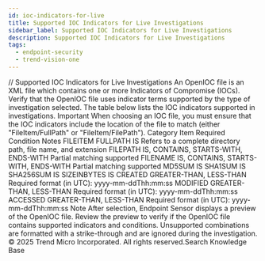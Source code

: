 ```yaml
---
id: ioc-indicators-for-live
title: Supported IOC Indicators for Live Investigations
sidebar_label: Supported IOC Indicators for Live Investigations
description: Supported IOC Indicators for Live Investigations
tags:
  - endpoint-security
  - trend-vision-one
---
```


/*<![CDATA[*/ $('#title').html($('meta[name=map-description]').attr('content')); /*]]>*/ Supported IOC Indicators for Live Investigations An OpenIOC file is an XML file which contains one or more Indicators of Compromise (IOCs). Verify that the OpenIOC file uses indicator terms supported by the type of investigation selected. The table below lists the IOC indicators supported in investigations. Important When choosing an IOC file, you must ensure that the IOC indicators include the location of the file to match (either "FileItem/FullPath" or "FileItem/FilePath"). Category Item Required Condition Notes FILEITEM FULLPATH IS Refers to a complete directory path, file name, and extension FILEPATH IS, CONTAINS, STARTS-WITH, ENDS-WITH Partial matching supported FILENAME IS, CONTAINS, STARTS-WITH, ENDS-WITH Partial matching supported MD5SUM IS SHA1SUM IS SHA256SUM IS SIZEINBYTES IS CREATED GREATER-THAN, LESS-THAN Required format (in UTC): yyyy-mm-ddThh:mm:ss MODIFIED GREATER-THAN, LESS-THAN Required format (in UTC): yyyy-mm-ddThh:mm:ss ACCESSED GREATER-THAN, LESS-THAN Required format (in UTC): yyyy-mm-ddThh:mm:ss Note After selection, Endpoint Sensor displays a preview of the OpenIOC file. Review the preview to verify if the OpenIOC file contains supported indicators and conditions. Unsupported combinations are formatted with a strike-through and are ignored during the investigation. © 2025 Trend Micro Incorporated. All rights reserved.Search Knowledge Base